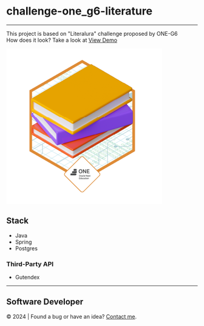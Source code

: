 # challenge-one_g6-literature
---
This project is based on "Literalura" challenge proposed by ONE-G6  
How does it look? Take a look at [View Demo](https://youtu.be/JupZOzY2WaA)

![badge](./badge-literalura.png)

## Stack
- Java
- Spring
- Postgres
### Third-Party API
- Gutendex
---
## Software Developer
:copyright: 2024  |  Found a bug or have an idea? [Contact me](https://github.com/javierandres-dev).
